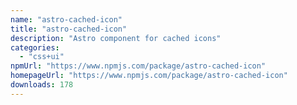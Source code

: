 ```yaml
---
name: "astro-cached-icon"
title: "astro-cached-icon"
description: "Astro component for cached icons"
categories:
  - "css+ui"
npmUrl: "https://www.npmjs.com/package/astro-cached-icon"
homepageUrl: "https://www.npmjs.com/package/astro-cached-icon"
downloads: 178
---
```

